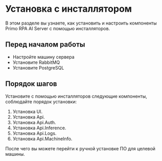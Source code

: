 # Установка с инсталлятором

В этом разделе вы узнаете, как установить и настроить компоненты Primo RPA AI Server с помощью инсталляторов.

## Перед началом работы

* Настройте машину сервера
* Установите RabbitMQ
* Установите PostgreSQL

## Порядок шагов
Установите с помощью инсталляторов следующие компоненты, соблюдайте порядок установки:
1. Установка UI.
1. Установка Api.
1. Установка Api.Auth.
1. Установка Api.Inference.
1. Установка Api.Logs.
1. Установка Api.MachineInfo.


После чего вы можете перейти к ручной установке ПО для целевой машины.
